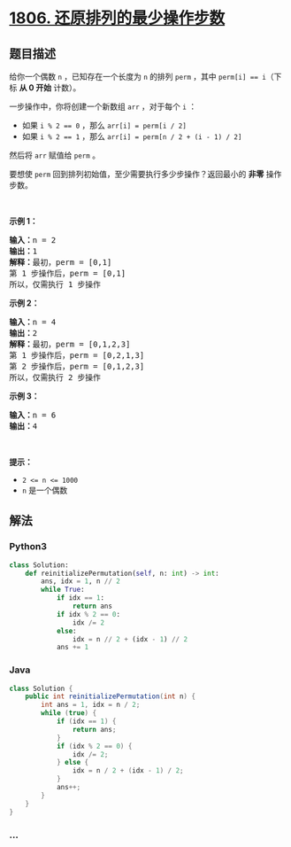 # [1806. 还原排列的最少操作步数](https://leetcode-cn.com/problems/minimum-number-of-operations-to-reinitialize-a-permutation)



## 题目描述

<!-- 这里写题目描述 -->

<p>给你一个偶数 <code>n</code>​​​​​​ ，已知存在一个长度为 <code>n</code> 的排列 <code>perm</code> ，其中 <code>perm[i] == i</code>​（下标 <strong>从 0 开始</strong> 计数）。</p>

<p>一步操作中，你将创建一个新数组 <code>arr</code> ，对于每个 <code>i</code> ：</p>

<ul>
	<li>如果 <code>i % 2 == 0</code> ，那么 <code>arr[i] = perm[i / 2]</code></li>
	<li>如果 <code>i % 2 == 1</code> ，那么 <code>arr[i] = perm[n / 2 + (i - 1) / 2]</code></li>
</ul>

<p>然后将 <code>arr</code>​​ 赋值​​给 <code>perm</code> 。</p>

<p>要想使 <code>perm</code> 回到排列初始值，至少需要执行多少步操作？返回最小的 <strong>非零</strong> 操作步数。</p>

<p> </p>

<p><strong>示例 1：</strong></p>

<pre>
<strong>输入：</strong>n = 2
<strong>输出：</strong>1
<strong>解释：</strong>最初，perm = [0,1]
第 1 步操作后，perm = [0,1]
所以，仅需执行 1 步操作</pre>

<p><strong>示例 2：</strong></p>

<pre>
<strong>输入：</strong>n = 4
<strong>输出：</strong>2
<strong>解释：</strong>最初，perm = [0,1,2,3]
第 1 步操作后，perm = [0,2,1,3]
第 2 步操作后，perm = [0,1,2,3]
所以，仅需执行 2 步操作</pre>

<p><strong>示例 3：</strong></p>

<pre>
<strong>输入：</strong>n = 6
<strong>输出：</strong>4
</pre>

<p> </p>

<p><strong>提示：</strong></p>

<ul>
	<li><code>2 <= n <= 1000</code></li>
	<li><code>n</code>​​​​​​ 是一个偶数</li>
</ul>


## 解法

<!-- 这里可写通用的实现逻辑 -->

<!-- tabs:start -->

### **Python3**

<!-- 这里可写当前语言的特殊实现逻辑 -->

```python
class Solution:
    def reinitializePermutation(self, n: int) -> int:
        ans, idx = 1, n // 2
        while True:
            if idx == 1:
                return ans
            if idx % 2 == 0:
                idx /= 2
            else:
                idx = n // 2 + (idx - 1) // 2
            ans += 1
```

### **Java**

<!-- 这里可写当前语言的特殊实现逻辑 -->

```java
class Solution {
    public int reinitializePermutation(int n) {
        int ans = 1, idx = n / 2;
        while (true) {
            if (idx == 1) {
                return ans;
            }
            if (idx % 2 == 0) {
                idx /= 2;
            } else {
                idx = n / 2 + (idx - 1) / 2;
            }
            ans++;
        }
    }
}
```

### **...**

```

```

<!-- tabs:end -->
